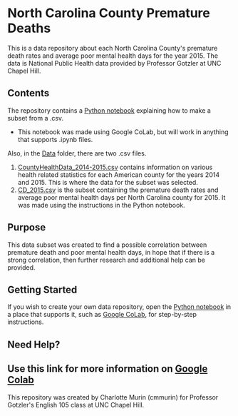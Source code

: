 # North Carolina County Premature Deaths
This is a data repository about each North Carolina County's premature death rates and average poor mental health days for the year 2015. The data is National Public Health data provided by Professor Gotzler at UNC Chapel Hill.  
## Contents
The repository contains a [Python notebook](https://github.com/cmmurin/North-Carolina-County-Premature-Deaths/blob/main/Creating%20a%20Subset/Creating_a_Subset%20(1).ipynb) explaining how to make a subset from a .csv.
  - This notebook was made using Google CoLab, but will work in anything that supports .ipynb files.

Also, in the [Data](https://github.com/cmmurin/North-Carolina-County-Premature-Deaths/tree/main/Data) folder, there are two .csv files.

1. [CountyHealthData_2014-2015.csv](https://github.com/cmmurin/North-Carolina-County-Premature-Deaths/blob/main/Data/CountyHealthData_2014-2015.csv) contains information on various health related statistics for each American county for the years 2014 and 2015. This is where the data for the subset was selected. 
2. [CD_2015.csv](https://github.com/cmmurin/North-Carolina-County-Premature-Deaths/blob/main/Data/CD2015_subset.csv) is the subset containing the premature death rates and average poor mental health days per North Carolina county for 2015. It was made using the instructions in the Python notebook. 

## Purpose
This data subset was created to find a possible correlation between premature death and poor mental health days, in hope that if there is a strong correlation, then further research and additional help can be provided.
## Getting Started
If you wish to create your own data repository, open the [Python notebook](https://github.com/cmmurin/North-Carolina-County-Premature-Deaths/blob/main/Creating%20a%20Subset/Creating_a_Subset.ipynb) in a place that supports it, such as [Google CoLab](https://colab.research.google.com/), for step-by-step instructions. 

## Need Help?
Use this link for more information on [Google Colab](https://colab.research.google.com/#)
---
This repository was created by Charlotte Murin (cmmurin) for Professor Gotzler's English 105 class at UNC Chapel Hill.
